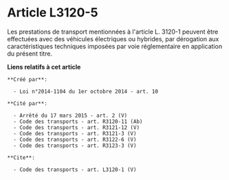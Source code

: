 # Article L3120-5

Les prestations de transport mentionnées à l'article L. 3120-1 peuvent être effectuées avec des véhicules électriques ou
hybrides, par dérogation aux caractéristiques techniques imposées par voie réglementaire en application du présent titre.

**Liens relatifs à cet article**

	**Créé par**:

	  - Loi n°2014-1104 du 1er octobre 2014 - art. 10

	**Cité par**:

	  - Arrêté du 17 mars 2015 - art. 2 (V)
	  - Code des transports - art. R3120-11 (Ab)
	  - Code des transports - art. R3121-12 (V)
	  - Code des transports - art. R3121-3 (V)
	  - Code des transports - art. R3122-6 (V)
	  - Code des transports - art. R3123-3 (V)

	**Cite**:

	  - Code des transports - art. L3120-1 (V)
